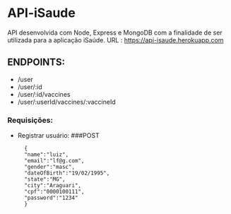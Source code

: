 # API-iSaude

API desenvolvida com Node, Express e MongoDB com a finalidade de ser utilizada para a aplicação iSaúde.
URL : https://api-isaude.herokuapp.com

## ENDPOINTS:

- /user
- /user/:id
- /user/:id/vaccines
- /user/:userId/vaccines/:vaccineId

### Requisições:

- Registrar usuário: ###POST


		{
		"name":"luiz",
		"email":"lf@g.com",
		"gender":"masc",
		"dateOfBirth":"19/02/1995",
		"state":"MG",
		"city":"Araguari",
		"cpf":"0000100111",
		"password":"1234"
		}


